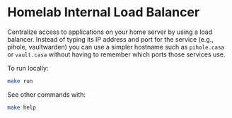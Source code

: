 # Homelab Internal Load Balancer

Centralize access to applications on your home server by using a load balancer.
Instead of typing its IP address and port for the service (e.g., pihole,
vaultwarden) you can use a simpler hostname such as `pihole.casa` or
`vault.casa` without having to remember which ports those services use.

To run locally:
```bash
make run
```

See other commands with:
```bash
make help
```
